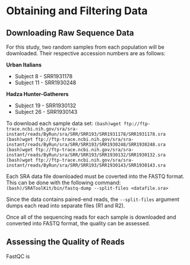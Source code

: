 # Obtaining and Filtering Data

## Downloading Raw Sequence Data

For this study, two random samples from each population will be downloaded. Their respective accession numbers are as follows:

**Urban Italians**
* Subject 8 - SRR1931178
* Subject 11 - SRR1930248

**Hadza Hunter-Gatherers**
* Subject 19 - SRR1930132
* Subject 26 - SRR1930143

To download each sample data set:
```(bash)wget ftp://ftp-trace.ncbi.nih.gov/sra/sra-instant/reads/ByRun/sra/SRR/SRR193/SRR1931178/SRR1931178.sra```
```(bash)wget ftp://ftp-trace.ncbi.nih.gov/sra/sra-instant/reads/ByRun/sra/SRR/SRR193/SRR1930248/SRR1930248.sra```
```(bash)wget ftp://ftp-trace.ncbi.nih.gov/sra/sra-instant/reads/ByRun/sra/SRR/SRR193/SRR1930132/SRR1930132.sra```
```(bash)wget ftp://ftp-trace.ncbi.nih.gov/sra/sra-instant/reads/ByRun/sra/SRR/SRR193/SRR1930143/SRR1930143.sra```

Each SRA data file downloaded must be coverted into the FASTQ format.  This can be done with the following command:
```(bash)/SRAToolKit/bin/fastq-dump --split-files <datafile.sra>``` 

Since the data contains paired-end reads, the `--split-files` argument dumps each read into separate files (R1 and R2).

Once all of the sequencing reads for each sample is downloaded and converted into FASTQ format, the quality can be assessed.

## Assessing the Quality of Reads

FastQC is 
